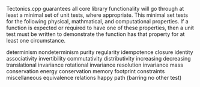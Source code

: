 Tectonics.cpp guarantees all core library functionality will go through at least a minimal set of unit tests, where appropriate.
This minimal set tests for the following physical, mathmatical, and computational properties. 
If a function is expected or required to have one of these properties, 
then a unit test must be written to demonstrate the function has that property for at least one circumstance.

determinism
nondeterminism
purity
regularity
idempotence
closure
identity
associativity
invertibility
commutativity
distributivity
increasing
decreasing
translational invariance
rotational invariance
resolution invariance
mass conservation
energy conservation
memory footprint constraints
miscellaneous equivalence relations
happy path (barring no other test)